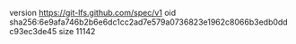 version https://git-lfs.github.com/spec/v1
oid sha256:6e9afa746b2b6e6dc1cc2ad7e579a0736823e1962c8066b3edb0ddc93ec3de45
size 11142
